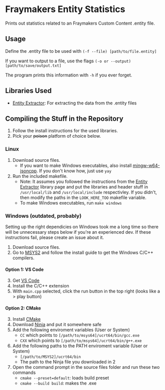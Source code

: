 # Fraymakers Entity Statistics
 Prints out statistics related to an Fraymakers Custom Content .entity file.

## Usage
Define the .entity file to be used with `(-f --file) [path/to/file.entity]`

If you want to output to a file, use the flags `(-o or --output) [path/to/save/output.txt]`

The program prints this information with `-h` if you ever forget.

## Libraries Used
- [Entity Extractor](https://github.com/Thielith/Fraymakers-Entity-Data-Extractor): For extracting the data from the .entity files

## Compiling the Stuff in the Repository
1. Follow the install instructions for the used libraries.
2. Pick your ~~poison~~ platform of choice below.

### Linux
1. Download source files.
    - If you want to make Windows executables, also install [mingw-w64-jsoncpp](https://aur.archlinux.org/packages/mingw-w64-jsoncpp). If you don't know how, just use `yay`
2. Run the included makefile.
    - Note:  It assumes you followed the instructions from the [Entity Extractor](https://github.com/Thielith/Fraymakers-Entity-Data-Extractor) library page and put the libraries and header stuff in `/usr/local/lib` and `/usr/local/include` respectivley.  If you didn't, then modify the paths in the `LOOK_HERE_TOO` makefile variable.
    - To make Windows executables, run `make windows`

### Windows (outdated, probably)
Setting up the right dependicies on Windows took me a long time so there will be unnecessary steps below if you're an experienced dev.
If these instructions fail, please create an issue about it.

1. Download source files.
2. Go to [MSYS2](https://www.msys2.org/) and follow the install guide to get the Windows C/C++ compilers.

#### Option 1:  VS Code
3. Get [VS Code](https://code.visualstudio.com/)
4. Install the C/C++ extension
5. With `main.cpp` selected, click the run button in the top right (looks like a > play button)

#### Option 2:  CMake
3. Install [CMake](https://cmake.org/)
4. Download [Ninja](https://ninja-build.org/) and put it somewhere safe
5. Add the following enviroment variables (User or System)
    - `CC` which points to `[/path/to/msys64]/ucrt64/bin/gcc.exe`
    - `CXX` which points to `[/path/to/msys64]/ucrt64/bin/g++.exe`
6. Add the following paths to the PATH enviroment variable (User or System)
    - `[/path/to/MSYS2]/ucrt64/bin`
    - The path to the Ninja file you downloaded in 2
7. Open the command prompt in the source files folder and run these two commands
    - `cmake --preset=default`:  loads build preset
    - `cmake --build build`:  makes the .exe

